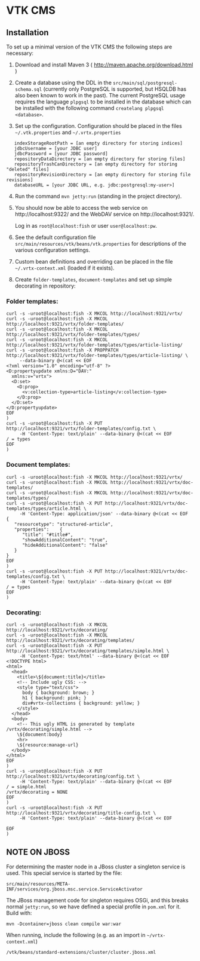 # VTK CMS

## Installation

To set up a minimal version of the VTK CMS the following steps
are necessary:

1. Download and install Maven 3
   ( http://maven.apache.org/download.html )

2. Create a database using the DDL in the
   `src/main/sql/postgresql-schema.sql` (currently only PostgreSQL is
   supported, but HSQLDB has also been known to work in the past). The
   current PostgreSQL usage requires the language `plpgsql` to be
   installed in the database which can be installed with the following
   command `createlang plpgsql <database>`.

3. Set up the configuration. Configuration should be placed in the
   files `~/.vtk.properties` and `~/.vrtx.properties`
```
   indexStorageRootPath = [an empty directory for storing indices]
   jdbcUsername = [your JDBC user]
   jdbcPassword = [your JDBC password]
   repositoryDataDirectory = [an empty directory for storing files]
   repositoryTrashCanDirectory = [an empty directory for storing "deleted" files]
   repositoryRevisionDirectory = [an empty directory for storing file revisions]
   databaseURL = [your JDBC URL, e.g. jdbc:postgresql:my-user>]
```  
4. Run the command `mvn jetty:run` (standing in the project
   directory). 

5. You should now be able to access the web service on
   http://localhost:9322/ and the WebDAV service on
   http://localhost:9321/. 
   
   Log in as `root@localhost:fish` or user `user@localhost:pw`.

6. See the default configuration file
   `src/main/resources/vtk/beans/vtk.properties` for
   descriptions of the various configuration settings.

7. Custom bean definitions and overriding can be placed in the file
   `~/.vrtx-context.xml` (loaded if it exists).

8. Create `folder-templates`, `document-templates` and set up simple
   decorating in repository:

### Folder templates:

```
curl -s -uroot@localhost:fish -X MKCOL http://localhost:9321/vrtx/
curl -s -uroot@localhost:fish -X MKCOL http://localhost:9321/vrtx/folder-templates/
curl -s -uroot@localhost:fish -X MKCOL http://localhost:9321/vrtx/folder-templates/types/
curl -s -uroot@localhost:fish -X MKCOL http://localhost:9321/vrtx/folder-templates/types/article-listing/
curl -s -uroot@localhost:fish -X PROPPATCH http://localhost:9321/vrtx/folder-templates/types/article-listing/ \
     --data-binary @<(cat << EOF
<?xml version="1.0" encoding="utf-8" ?>
<D:propertyupdate xmlns:D="DAV:"
  xmlns:v="vrtx">
  <D:set>
    <D:prop>
      <v:collection-type>article-listing</v:collection-type>
    </D:prop>
  </D:set>
</D:propertyupdate>
EOF
)
curl -s -uroot@localhost:fish -X PUT http://localhost:9321/vrtx/folder-templates/config.txt \
     -H 'Content-Type: text/plain' --data-binary @<(cat << EOF
/ = types
EOF
)
```

### Document templates:

```
curl -s -uroot@localhost:fish -X MKCOL http://localhost:9321/vrtx/
curl -s -uroot@localhost:fish -X MKCOL http://localhost:9321/vrtx/doc-templates/
curl -s -uroot@localhost:fish -X MKCOL http://localhost:9321/vrtx/doc-templates/types/
curl -s -uroot@localhost:fish -X PUT http://localhost:9321/vrtx/doc-templates/types/article.html \
     -H 'Content-Type: application/json' --data-binary @<(cat << EOF
{
   "resourcetype": "structured-article",
   "properties":    {
      "title": "#title#",
      "showAdditionalContent": "true",
      "hideAdditionalContent": "false"
   }
}
EOF
)
curl -s -uroot@localhost:fish -X PUT http://localhost:9321/vrtx/doc-templates/config.txt \
     -H 'Content-Type: text/plain' --data-binary @<(cat << EOF
/ = types
EOF
)
```

### Decorating:

```
curl -s -uroot@localhost:fish -X MKCOL http://localhost:9321/vrtx/decorating/
curl -s -uroot@localhost:fish -X MKCOL http://localhost:9321/vrtx/decorating/templates/
curl -s -uroot@localhost:fish -X PUT http://localhost:9321/vrtx/decorating/templates/simple.html \
     -H 'Content-Type: text/html' --data-binary @<(cat << EOF
<!DOCTYPE html>
<html>
  <head>
    <title>\${document:title}</title>
    <!-- Include ugly CSS: -->
    <style type="text/css">
      body { background: brown; }
      h1 { background: pink; }
      div#vrtx-collections { background: yellow; }
    </style>
  </head>
  <body>
    <!-- This ugly HTML is generated by template /vrtx/decorating/simple.html -->
    \${document:body}
    <hr>
    \${resource:manage-url}
  </body>
</html>
EOF
)
curl -s -uroot@localhost:fish -X PUT http://localhost:9321/vrtx/decorating/config.txt \
     -H 'Content-Type: text/plain' --data-binary @<(cat << EOF
/ = simple.html
/vrtx/decorating = NONE
EOF
)
curl -s -uroot@localhost:fish -X PUT http://localhost:9321/vrtx/decorating/title-config.txt \
     -H 'Content-Type: text/plain' --data-binary @<(cat << EOF

EOF
)
```

## NOTE ON JBOSS

For determining the master node in a JBoss cluster a singleton service is used.
This special service is started by the file:

`src/main/resources/META-INF/services/org.jboss.msc.service.ServiceActivator`

The JBoss management code for singleton requires OSGi, and this breaks normal
`jetty:run`, so we have defined a special profile in `pom.xml` for it. Build with:
```
mvn -Dcontainer=jboss clean compile war:war
```
When running, include the following (e.g. as an import in `~/vrtx-context.xml`)
```
/vtk/beans/standard-extensions/cluster/cluster.jboss.xml
```
